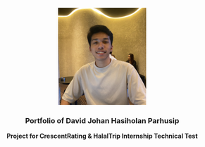 <p align="center">
    <a href="https://www.linkedin.com/in/davidjh-parhusip/">
    <img src="https://github.com/davidjohanhp/profile-website/blob/master/src/img/new-photo.jpg" width='200dp' alt="Logo" >
  </a>
  <h3 align="center">Portfolio of David Johan Hasiholan Parhusip</h3>
  <p align="center">
    <strong>Project for CrescentRating & HalalTrip Internship Technical Test</strong> 
  </p>
</p>
